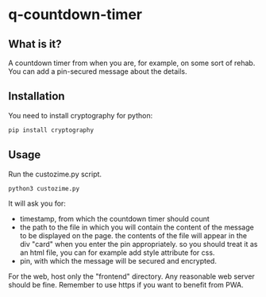 # q-countdown-timer

## What is it?

A countdown timer from when you are, for example, on some sort of rehab. You can add a pin-secured message about the details.

## Installation

You need to install cryptography for python:

```bash
pip install cryptography
```

## Usage

Run the custozime.py script.

```bash
python3 custozime.py
```

It will ask you for:

- timestamp, from which the countdown timer should count
- the path to the file in which you will contain the content of the message to be displayed on the page. the contents of the file will appear in the div "card" when you enter the pin appropriately. so you should treat it as an html file, you can for example add style attribute for css.
- pin, with which the message will be secured and encrypted.

For the web, host only the "frontend" directory. Any reasonable web server should be fine. Remember to use https if you want to benefit from PWA.
